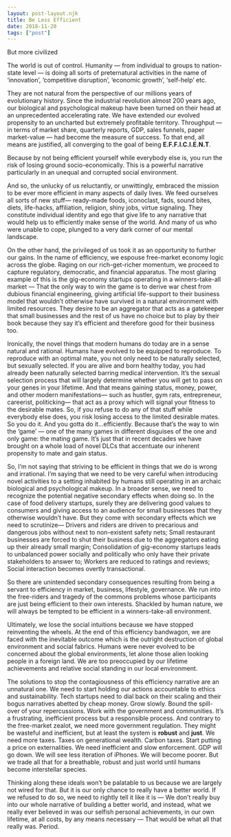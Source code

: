 ```yaml
---
layout: post-layout.njk
title: Be Less Efficient
date: 2018-11-20
tags: ["post"]
---
```


But more civilized

The world is out of control. Humanity — from individual to groups to nation-state level — is doing all sorts of preternatural activities in the name of ‘innovation’, ‘competitive disruption’, ‘economic growth’, ‘self-help’ etc.

They are not natural from the perspective of our millions years of evolutionary history. Since the industrial revolution almost 200 years ago, our biological and psychological makeup have been turned on their head at an unprecedented accelerating rate. We have extended our evolved propensity to an uncharted but extremely profitable territory. Throughput — in terms of market share, quarterly reports, GDP, sales funnels, paper market-value — had become the measure of success. To that end, all means are justified, all converging to the goal of being **E.F.F.I.C.I.E.N.T**.

Because by not being efficient yourself while everybody else is, you run the risk of losing ground socio-economically. This is a powerful narrative particularly in an unequal and corrupted social environment.

And so, the unlucky of us reluctantly, or unwittingly, embraced the mission to be ever more efficient in many aspects of daily lives. We feed ourselves all sorts of new stuff— ready-made foods, iconoclast, fads, sound bites, diets, life-hacks, affiliation, religion, shiny jobs, virtue signaling. They constitute individual identity and ego that give life to any narrative that would help us to efficiently make sense of the world. And many of us who were unable to cope, plunged to a very dark corner of our mental landscape.

On the other hand, the privileged of us took it as an opportunity to further our gains. In the name of efficiency, we espouse free-market economy logic across the globe. Raging on our rich-get-richer momentum, we proceed to capture regulatory, democratic, and financial apparatus. The most glaring example of this is the gig-economy startups operating in a winners-take-all market — That the only way to win the game is to derive war chest from dubious financial engineering, giving artificial life-support to their business model that wouldn’t otherwise have survived in a natural environment with limited resources. They desire to be an aggregator that acts as a gatekeeper that small businesses and the rest of us have no choice but to play by their book because they say it’s efficient and therefore good for their business too.

Ironically, the novel things that modern humans do today are in a sense natural and rational. Humans have evolved to be equipped to reproduce. To reproduce with an optimal mate, you not only need to be naturally selected, but sexually selected. If you are alive and born healthy today, you had already been naturally selected barring medical intervention. It’s the sexual selection process that will largely determine whether you will get to pass on your genes in your lifetime. And that means gaining status, money, power, and other modern manifestations— such as hustler, gym rats, entrepreneur, careerist, politicking— that act as a proxy which will signal your fitness to the desirable mates. So, if you refuse to do any of that stuff while everybody else does, you risk losing access to the limited desirable mates. So you do it. And you gotta do it…efficiently. Because that’s the way to win the ‘game’ — one of the many games in different disguises of the one and only game: the mating game. It’s just that in recent decades we have brought on a whole load of novel DLCs that accentuate our inherent propensity to mate and gain status.

So, I’m not saying that striving to be efficient in things that we do is wrong and irrational. I’m saying that we need to be very careful when introducing novel activities to a setting inhabited by humans still operating in an archaic biological and psychological makeup. In a broader sense, we need to recognize the potential negative secondary effects when doing so. In the case of food delivery startups, surely they are delivering good values to consumers and giving access to an audience for small businesses that they otherwise wouldn’t have. But they come with secondary effects which we need to scrutinize— Drivers and riders are driven to precarious and dangerous jobs without next to non-existent safety nets; Small restaurant businesses are forced to shut their business due to the aggregators eating up their already small margin; Consolidation of gig-economy startups leads to unbalanced power socially and politically who only have their private stakeholders to answer to; Workers are reduced to ratings and reviews; Social interaction becomes overtly transactional.

So there are unintended secondary consequences resulting from being a servant to efficiency in market, business, lifestyle, governance. We run into the free-riders and tragedy of the commons problems whose participants are just being efficient to their own interests. Shackled by human nature, we will always be tempted to be efficient in a winners-take-all environment.

Ultimately, we lose the social intuitions because we have stopped reinventing the wheels. At the end of this efficiency bandwagon, we are faced with the inevitable outcome which is the outright destruction of global environment and social fabrics. Humans were never evolved to be concerned about the global environments, let alone those alien looking people in a foreign land. We are too preoccupied by our lifetime achievements and relative social standing in our local environment.

The solutions to stop the contagiousness of this efficiency narrative are an unnatural one. We need to start holding our actions accountable to ethics and sustainability. Tech startups need to dial back on their scaling and their bogus narratives abetted by cheap money. Grow slowly. Bound the spill-over of your repercussions. Work with the government and communities. It’s a frustrating, inefficient process but a responsible process. And contrary to the free-market zealot, we need more government regulation. They might be wasteful and inefficient, but at least the system is **robust** and **just**. We need more taxes. Taxes on generational wealth. Carbon taxes. Start putting a price on externalities. We need inefficient and slow enforcement. GDP will go down. We will see less iteration of iPhones. We will become poorer. But we trade all that for a breathable, robust and just world until humans become interstellar species.

Thinking along these ideals won’t be palatable to us because we are largely not wired for that. But it is our only chance to really have a better world. If we refused to do so, we need to rightly tell it like it is — We don’t really buy into our whole narrative of building a better world, and instead, what we really ever believed in was our selfish personal achievements, in our own lifetime, at all costs, by any means necessary — That would be what all that really was. Period.
